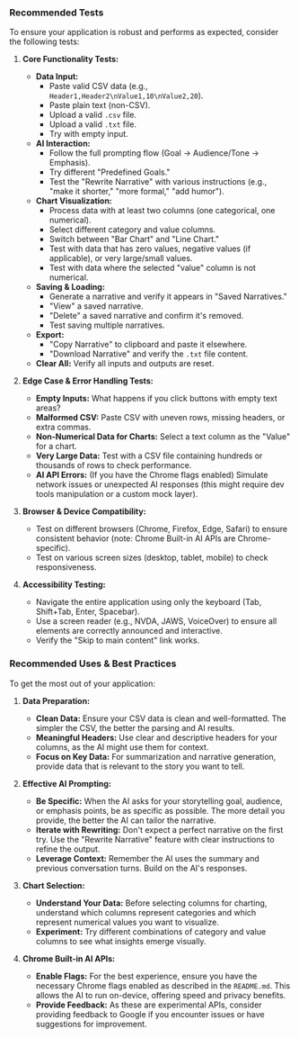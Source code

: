 ### Recommended Tests

To ensure your application is robust and performs as expected, consider the following tests:

1.  **Core Functionality Tests:**
    *   **Data Input:**
        *   Paste valid CSV data (e.g., `Header1,Header2\nValue1,10\nValue2,20`).
        *   Paste plain text (non-CSV).
        *   Upload a valid `.csv` file.
        *   Upload a valid `.txt` file.
        *   Try with empty input.
    *   **AI Interaction:**
        *   Follow the full prompting flow (Goal -> Audience/Tone -> Emphasis).
        *   Try different "Predefined Goals."
        *   Test the "Rewrite Narrative" with various instructions (e.g., "make it shorter," "more formal," "add humor").
    *   **Chart Visualization:**
        *   Process data with at least two columns (one categorical, one numerical).
        *   Select different category and value columns.
        *   Switch between "Bar Chart" and "Line Chart."
        *   Test with data that has zero values, negative values (if applicable), or very large/small values.
        *   Test with data where the selected "value" column is not numerical.
    *   **Saving & Loading:**
        *   Generate a narrative and verify it appears in "Saved Narratives."
        *   "View" a saved narrative.
        *   "Delete" a saved narrative and confirm it's removed.
        *   Test saving multiple narratives.
    *   **Export:**
        *   "Copy Narrative" to clipboard and paste it elsewhere.
        *   "Download Narrative" and verify the `.txt` file content.
    *   **Clear All:** Verify all inputs and outputs are reset.

2.  **Edge Case & Error Handling Tests:**
    *   **Empty Inputs:** What happens if you click buttons with empty text areas?
    *   **Malformed CSV:** Paste CSV with uneven rows, missing headers, or extra commas.
    *   **Non-Numerical Data for Charts:** Select a text column as the "Value" for a chart.
    *   **Very Large Data:** Test with a CSV file containing hundreds or thousands of rows to check performance.
    *   **AI API Errors:** (If you have the Chrome flags enabled) Simulate network issues or unexpected AI responses (this might require dev tools manipulation or a custom mock layer).

3.  **Browser & Device Compatibility:**
    *   Test on different browsers (Chrome, Firefox, Edge, Safari) to ensure consistent behavior (note: Chrome Built-in AI APIs are Chrome-specific).
    *   Test on various screen sizes (desktop, tablet, mobile) to check responsiveness.

4.  **Accessibility Testing:**
    *   Navigate the entire application using only the keyboard (Tab, Shift+Tab, Enter, Spacebar).
    *   Use a screen reader (e.g., NVDA, JAWS, VoiceOver) to ensure all elements are correctly announced and interactive.
    *   Verify the "Skip to main content" link works.

### Recommended Uses & Best Practices

To get the most out of your application:

1.  **Data Preparation:**
    *   **Clean Data:** Ensure your CSV data is clean and well-formatted. The simpler the CSV, the better the parsing and AI results.
    *   **Meaningful Headers:** Use clear and descriptive headers for your columns, as the AI might use them for context.
    *   **Focus on Key Data:** For summarization and narrative generation, provide data that is relevant to the story you want to tell.

2.  **Effective AI Prompting:**
    *   **Be Specific:** When the AI asks for your storytelling goal, audience, or emphasis points, be as specific as possible. The more detail you provide, the better the AI can tailor the narrative.
    *   **Iterate with Rewriting:** Don't expect a perfect narrative on the first try. Use the "Rewrite Narrative" feature with clear instructions to refine the output.
    *   **Leverage Context:** Remember the AI uses the summary and previous conversation turns. Build on the AI's responses.

3.  **Chart Selection:**
    *   **Understand Your Data:** Before selecting columns for charting, understand which columns represent categories and which represent numerical values you want to visualize.
    *   **Experiment:** Try different combinations of category and value columns to see what insights emerge visually.

4.  **Chrome Built-in AI APIs:**
    *   **Enable Flags:** For the best experience, ensure you have the necessary Chrome flags enabled as described in the `README.md`. This allows the AI to run on-device, offering speed and privacy benefits.
    *   **Provide Feedback:** As these are experimental APIs, consider providing feedback to Google if you encounter issues or have suggestions for improvement.
